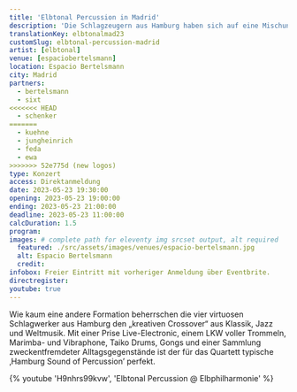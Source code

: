 ```yaml
---
title: 'Elbtonal Percussion in Madrid'
description: 'Die Schlagzeugern aus Hamburg haben sich auf eine Mischung aus Klassik, Jazz und Weltmusik spezialisiert. Jetzt heißen wir sie in Madrid willkommen.'
translationKey: elbtonalmad23
customSlug: elbtonal-percussion-madrid
artist: [elbtonal]
venue: [espaciobertelsmann]
location: Espacio Bertelsmann
city: Madrid
partners:
  - bertelsmann
  - sixt
<<<<<<< HEAD
  - schenker
=======
  - kuehne
  - jungheinrich
  - feda
  - ewa
>>>>>>> 52e775d (new logos)
type: Konzert
access: Direktanmeldung
date: 2023-05-23 19:30:00
opening: 2023-05-23 19:00:00
ending: 2023-05-23 21:00:00
deadline: 2023-05-23 11:00:00
calcDuration: 1.5
program:
images: # complete path for eleventy img srcset output, alt required
  featured: ./src/assets/images/venues/espacio-bertelsmann.jpg
  alt: Espacio Bertelsmann
  credit:
infobox: Freier Eintritt mit vorheriger Anmeldung über Eventbrite.
directregister:
youtube: true
---
```


Wie kaum eine andere Formation beherrschen die vier virtuosen Schlagwerker aus Hamburg den „kreativen Crossover“ aus Klassik, Jazz und Weltmusik. Mit einer Prise Live-Electronic, einem LKW voller Trommeln, Marimba- und Vibraphone, Taiko Drums, Gongs und einer Sammlung zweckentfremdeter Alltagsgegenstände ist der für das Quartett typische ‚Hamburg Sound of Percussion’ perfekt.

{% youtube 'H9nhrs99kvw', 'Elbtonal Percussion @ Elbphilharmonie' %}
